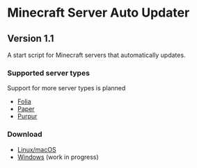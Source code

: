 # Minecraft Server Auto Updater
## Version 1.1

A start script for Minecraft servers that automatically updates.

### Supported server types

Support for more server types is planned

- [Folia](https://papermc.io/software/folia)
- [Paper](https://papermc.io/software/paper)
- [Purpur](https://purpurmc.org)

### Download

- [Linux/macOS](https://codeberg.org/pqtato/minecraft-server-auto-updater/src/branch/main/start.sh)
- [Windows](#) (work in progress)